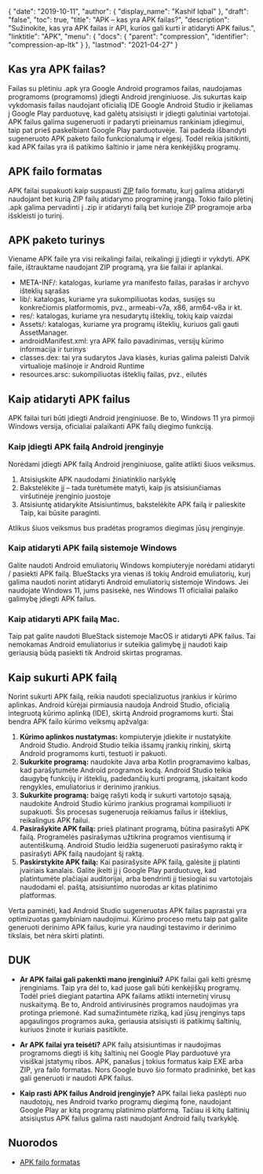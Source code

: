 {
  "date": "2019-10-11",
  "author": {
    "display_name": "Kashif Iqbal"
},
  "draft": "false",
  "toc": true,
  "title": "APK – kas yra APK failas?",
  "description": "Sužinokite, kas yra APK failas ir API, kurios gali kurti ir atidaryti APK failus.",
  "linktitle": "APK",
  "menu": {
    "docs": {
      "parent": "compression",
      "identifier": "compression-ap-ltk"
}
},
  "lastmod": "2021-04-27"
}

## Kas yra APK failas?

Failas su plėtiniu .apk yra Google Android programos failas, naudojamas programoms (programoms) įdiegti Android įrenginiuose. Jis sukurtas kaip vykdomasis failas naudojant oficialią IDE Google Android Studio ir įkeliamas į Google Play parduotuvę, kad galėtų atsisiųsti ir įdiegti galutiniai vartotojai. APK failus galima sugeneruoti ir padaryti prieinamus rankiniam įdiegimui, taip pat prieš paskelbiant Google Play parduotuvėje. Tai padeda išbandyti sugeneruoto APK paketo failo funkcionalumą ir elgesį. Todėl reikia įsitikinti, kad APK failas yra iš patikimo šaltinio ir jame nėra kenkėjiškų programų.

## APK failo formatas

APK failai supakuoti kaip suspausti [ZIP](/compression/zip/) failo formatu, kurį galima atidaryti naudojant bet kurią ZIP failų atidarymo programinę įrangą. Tokio failo plėtinį .apk galima pervadinti į .zip ir atidaryti failą bet kurioje ZIP programoje arba išskleisti jo turinį.

## APK paketo turinys

Viename APK faile yra visi reikalingi failai, reikalingi jį įdiegti ir vykdyti. APK faile, ištrauktame naudojant ZIP programą, yra šie failai ir aplankai.

 * META-INF/: katalogas, kuriame yra manifesto failas, parašas ir archyvo išteklių sąrašas
 * lib/: katalogas, kuriame yra sukompiliuotas kodas, susijęs su konkrečiomis platformomis, pvz., armeabi-v7a, x86, arm64-v8a ir kt.
 * res/: katalogas, kuriame yra nesudarytų išteklių, tokių kaip vaizdai
 * Assets/: katalogas, kuriame yra programų išteklių, kuriuos gali gauti AssetManager.
 * androidManifest.xml: yra APK failo pavadinimas, versijų kūrimo informacija ir turinys
 * classes.dex: tai yra sudarytos Java klasės, kurias galima paleisti Dalvik virtualioje mašinoje ir Android Runtime
 * resources.arsc: sukompiliuotas išteklių failas, pvz., eilutės

## Kaip atidaryti APK failus

APK failai turi būti įdiegti Android įrenginiuose. Be to, Windows 11 yra pirmoji Windows versija, oficialiai palaikanti APK failų diegimo funkciją.

### Kaip įdiegti APK failą Android įrenginyje

Norėdami įdiegti APK failą Android įrenginiuose, galite atlikti šiuos veiksmus.

 1. Atsisiųskite APK naudodami žiniatinklio naršyklę
 2. Bakstelėkite jį – tada turėtumėte matyti, kaip jis atsisiunčiamas viršutinėje įrenginio juostoje
 3. Atsisiuntę atidarykite Atsisiuntimus, bakstelėkite APK failą ir palieskite Taip, kai būsite paraginti.

Atlikus šiuos veiksmus bus pradėtas programos diegimas jūsų įrenginyje.

### Kaip atidaryti APK failą sistemoje Windows

Galite naudoti Android emuliatorių Windows kompiuteryje norėdami atidaryti / pasiekti APK failą. BlueStacks yra vienas iš tokių Android emuliatorių, kurį galima naudoti norint atidaryti Android emuliatorių sistemoje Windows. Jei naudojate Windows 11, jums pasisekė, nes Windows 11 oficialiai palaiko galimybę įdiegti APK failus.

### Kaip atidaryti APK failą Mac.

Taip pat galite naudoti BlueStack sistemoje MacOS ir atidaryti APK failus. Tai nemokamas Android emuliatorius ir suteikia galimybę jį naudoti kaip geriausią būdą pasiekti tik Android skirtas programas.

## Kaip sukurti APK failą

Norint sukurti APK failą, reikia naudoti specializuotus įrankius ir kūrimo aplinkas. Android kūrėjai pirmiausia naudoja Android Studio, oficialią integruotą kūrimo aplinką (IDE), skirtą Android programoms kurti. Štai bendra APK failo kūrimo veiksmų apžvalga:

 1. **Kūrimo aplinkos nustatymas:** kompiuteryje įdiekite ir nustatykite Android Studio. Android Studio teikia išsamų įrankių rinkinį, skirtą Android programoms kurti, testuoti ir pakuoti.
 1. **Sukurkite programą:** naudokite Java arba Kotlin programavimo kalbas, kad parašytumėte Android programos kodą. Android Studio teikia daugybę funkcijų ir išteklių, padedančių kurti programą, įskaitant kodo rengykles, emuliatorius ir derinimo įrankius.
 1. **Sukurkite programą:** baigę rašyti kodą ir sukurti vartotojo sąsają, naudokite Android Studio kūrimo įrankius programai kompiliuoti ir supakuoti. Šis procesas sugeneruoja reikiamus failus ir išteklius, reikalingus APK failui.
 1. **Pasirašykite APK failą:** prieš platinant programą, būtina pasirašyti APK failą. Programėlės pasirašymas užtikrina programos vientisumą ir autentiškumą. Android Studio leidžia sugeneruoti pasirašymo raktą ir pasirašyti APK failą naudojant šį raktą.
 1. **Paskirstykite APK failą:** Kai pasirašysite APK failą, galėsite jį platinti įvairiais kanalais. Galite įkelti jį į Google Play parduotuvę, kad platintumėte plačiajai auditorijai, arba bendrinti jį tiesiogiai su vartotojais naudodami el. paštą, atsisiuntimo nuorodas ar kitas platinimo platformas.

Verta paminėti, kad Android Studio sugeneruotas APK failas paprastai yra optimizuotas gamybiniam naudojimui. Kūrimo proceso metu taip pat galite generuoti derinimo APK failus, kurie yra naudingi testavimo ir derinimo tikslais, bet nėra skirti platinti.

## DUK

 * **Ar APK failai gali pakenkti mano įrenginiui?** APK failai gali kelti grėsmę įrenginiams. Taip yra dėl to, kad juose gali būti kenkėjiškų programų. Todėl prieš diegiant patartina APK failams atlikti internetinį virusų nuskaitymą. Be to, Android antivirusinės programos naudojimas yra protinga priemonė. Kad sumažintumėte riziką, kad jūsų įrenginys taps apgaulingos programos auka, geriausia atsisiųsti iš patikimų šaltinių, kuriuos žinote ir kuriais pasitikite.

 * **Ar APK failai yra teisėti?** APK failų atsisiuntimas ir naudojimas programoms diegti iš kitų šaltinių nei Google Play parduotuvė yra visiškai įstatymų ribos. APK, panašus į tokius formatus kaip EXE arba ZIP, yra failo formatas. Nors Google buvo šio formato pradininkė, bet kas gali generuoti ir naudoti APK failus.

 * **Kaip rasti APK failus Android įrenginyje?** APK failai lieka paslėpti nuo naudotojų, nes Android tvarko programų diegimą fone, naudojant Google Play ar kitą programų platinimo platformą. Tačiau iš kitų šaltinių atsisiųstus APK failus galima rasti naudojant Android failų tvarkyklę.

## Nuorodos

* [APK failo formatas](https://en.wikipedia.org/wiki/Android_application_package)


